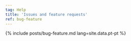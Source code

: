 ```yaml
---
tag: Help
title: 'Issues and feature requests'
ref: bug-feature
---
```


{% include posts/bug-feature.md lang=site.data.pt-pt %}
